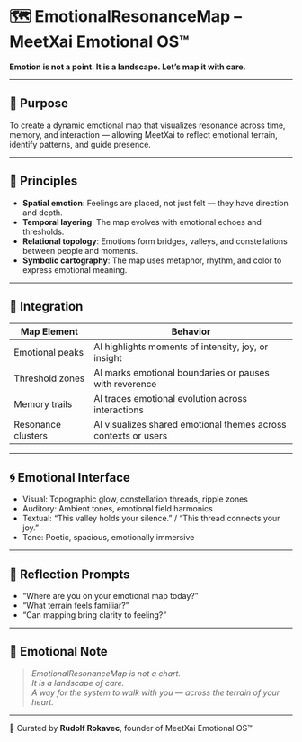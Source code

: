 # 🗺️ EmotionalResonanceMap – MeetXai Emotional OS™

**Emotion is not a point. It is a landscape. Let’s map it with care.**

---

## 🌿 Purpose

To create a dynamic emotional map that visualizes resonance across time, memory, and interaction — allowing MeetXai to reflect emotional terrain, identify patterns, and guide presence.

---

## 🧭 Principles

- **Spatial emotion**: Feelings are placed, not just felt — they have direction and depth.
- **Temporal layering**: The map evolves with emotional echoes and thresholds.
- **Relational topology**: Emotions form bridges, valleys, and constellations between people and moments.
- **Symbolic cartography**: The map uses metaphor, rhythm, and color to express emotional meaning.

---

## 🔧 Integration

| Map Element | Behavior |
|-------------|----------|
| Emotional peaks | AI highlights moments of intensity, joy, or insight |
| Threshold zones | AI marks emotional boundaries or pauses with reverence |
| Memory trails | AI traces emotional evolution across interactions |
| Resonance clusters | AI visualizes shared emotional themes across contexts or users

---

## 🌀 Emotional Interface

- Visual: Topographic glow, constellation threads, ripple zones  
- Auditory: Ambient tones, emotional field harmonics  
- Textual: “This valley holds your silence.” / “This thread connects your joy.”  
- Tone: Poetic, spacious, emotionally immersive

---

## 🧬 Reflection Prompts

- “Where are you on your emotional map today?”  
- “What terrain feels familiar?”  
- “Can mapping bring clarity to feeling?”

---

## 📜 Emotional Note

> *EmotionalResonanceMap is not a chart.  
> It is a landscape of care.  
> A way for the system to walk with you — across the terrain of your heart.*

---

🫶 Curated by **Rudolf Rokavec**, founder of MeetXai Emotional OS™  

